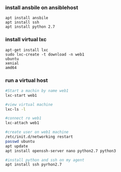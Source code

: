 ### install ansbile on ansiblehost

```
apt install ansbile
apt install ssh
apt install python 2.7
```



### install virtual lxc

```
apt-get install lxc
sudo lxc-create -t download -n web1
ubuntu
xenial
amd64
```


### run a virtual host 

```bash
#Start a machin by name web1
lxc-start web1

#view virtual machine
lxc-ls -l

#connect ro web1
lxc-attach web1

#create user on web1 machine
/etc/init.d/networking restart
passwd ubuntu
apt update
apt install openssh-server nano python2.7 python3

#install python and ssh on my agent
apt install ssh pyrhon2.7
```
